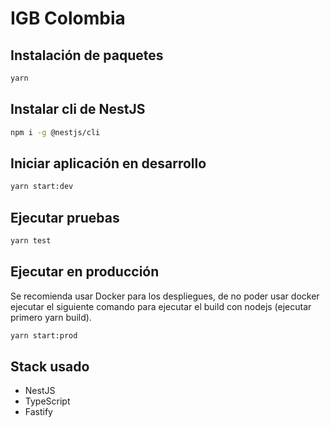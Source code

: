 # IGB Colombia

## Instalación de paquetes

```sh
yarn
```

## Instalar cli de NestJS

```sh
npm i -g @nestjs/cli
```

## Iniciar aplicación en desarrollo

```sh
yarn start:dev
```

## Ejecutar pruebas

```sh
yarn test
```

## Ejecutar en producción

Se recomienda usar Docker para los despliegues, de no poder usar docker ejecutar el siguiente comando para ejecutar el build con nodejs (ejecutar primero yarn build).

```sh
yarn start:prod
```

## Stack usado

- NestJS
- TypeScript
- Fastify
